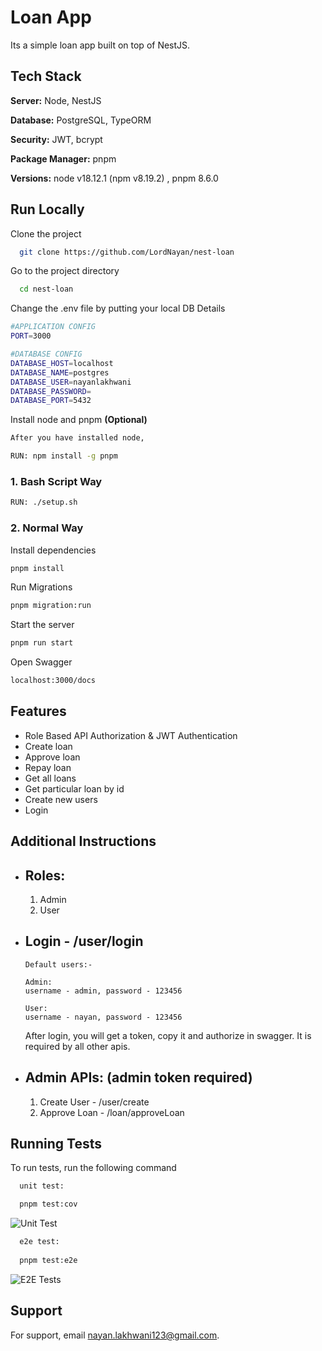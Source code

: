 
# Loan App

Its a simple loan app built on top of NestJS.




## Tech Stack

**Server:** Node, NestJS 

**Database:** PostgreSQL, TypeORM

**Security:** JWT, bcrypt

**Package Manager:** pnpm

**Versions:** node v18.12.1 (npm v8.19.2) , pnpm 8.6.0




## Run Locally

Clone the project

```bash
  git clone https://github.com/LordNayan/nest-loan
```

Go to the project directory

```bash
  cd nest-loan
```

Change the .env file by putting your local DB Details

```bash
#APPLICATION CONFIG
PORT=3000

#DATABASE CONFIG
DATABASE_HOST=localhost
DATABASE_NAME=postgres
DATABASE_USER=nayanlakhwani
DATABASE_PASSWORD=
DATABASE_PORT=5432
```


Install node and pnpm **(Optional)**

```bash
After you have installed node,

RUN: npm install -g pnpm
```

### 1. Bash Script Way
```bash
RUN: ./setup.sh 
```
### 2. Normal Way



Install dependencies

```bash
pnpm install
```

Run Migrations

```bash
pnpm migration:run
```

Start the server

```bash
pnpm run start
```

Open Swagger

```bash
localhost:3000/docs
```



## Features

- Role Based API Authorization & JWT Authentication
- Create loan
- Approve loan
- Repay loan
- Get all loans
- Get particular loan by id
- Create new users
- Login

## Additional Instructions

- Roles:
  --
    1. Admin
    2. User

- Login - **/user/login**
  --
      Default users:-

      Admin: 
      username - admin, password - 123456

      User: 
      username - nayan, password - 123456
    After login, you will get a token, copy it and authorize in swagger. It is required by all other apis.


- Admin APIs: (admin token required)
  --
  1. Create User - /user/create
  2. Approve Loan - /loan/approveLoan




## Running Tests

To run tests, run the following command

```bash
  unit test:

  pnpm test:cov
```

![Unit Test](https://github.com/LordNayan/nest-loan/assets/51285263/9e0c578f-0cf4-48be-85e4-c5b55522949c)

```bash
  e2e test:
  
  pnpm test:e2e
```

![E2E Tests](https://github.com/LordNayan/nest-loan/assets/51285263/5599a37f-6d9c-4f30-b92c-1ff0e3821eb5)


## Support

For support, email nayan.lakhwani123@gmail.com.

